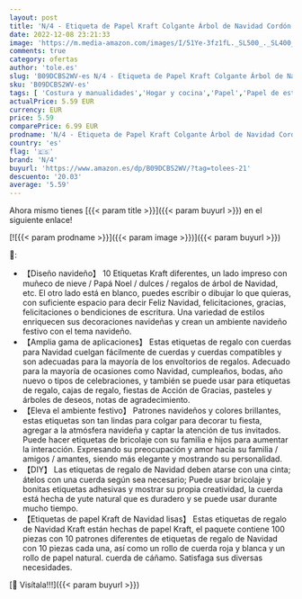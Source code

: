 ```yaml
---
layout: post
title: 'N/4 - Etiqueta de Papel Kraft Colgante Árbol de Navidad Cordón de Yute de Regalo para Etiquetas Colgantes Etiquetas para Envoltura de Fiestas Navidad Colgantes Papel Kraft para Arbol de Nvidad 100 Piezas '
date: 2022-12-08 23:21:33
image: 'https://m.media-amazon.com/images/I/51Ye-3fz1fL._SL500_._SL400_.jpg'
comments: true
category: ofertas
author: 'tole.es'
slug: 'B09DCBS2WV-es N/4 - Etiqueta de Papel Kraft Colgante Árbol de Navidad...'
sku: 'B09DCBS2WV-es'
tags: [ 'Costura y manualidades','Hogar y cocina','Papel','Papel de estraza','Papel y manualidades con papel','n/4','navidad','🇪🇸', ]
actualPrice: 5.59 EUR
currency: EUR
price: 5.59
comparePrice: 6.99 EUR
prodname: 'N/4 - Etiqueta de Papel Kraft Colgante Árbol de Navidad Cordón de Yute de Regalo para Etiquetas Colgantes Etiquetas para Envoltura de Fiestas Navidad Colgantes Papel Kraft para Arbol de Nvidad 100 Piezas '
country: 'es'
flag: '🇪🇸'
brand: 'N/4'
buyurl: 'https://www.amazon.es/dp/B09DCBS2WV/?tag=tolees-21'
descuento: '20.03'
average: '5.59'
---
```


Ahora mismo tienes [{{< param title >}}]({{< param buyurl >}}) en el siguiente enlace!

[![{{< param prodname >}}]({{< param image >}})]({{< param buyurl >}})

🔎:

- 【Diseño navideño】 10 Etiquetas Kraft diferentes, un lado impreso con muñeco de nieve / Papá Noel / dulces / regalos de árbol de Navidad, etc. El otro lado está en blanco, puedes escribir o dibujar lo que quieras, con suficiente espacio para decir Feliz Navidad, felicitaciones, gracias, felicitaciones o bendiciones de escritura. Una variedad de estilos enriquecen sus decoraciones navideñas y crean un ambiente navideño festivo con el tema navideño.
- 【Amplia gama de aplicaciones】 Estas etiquetas de regalo con cuerdas para Navidad cuelgan fácilmente de cuerdas y cuerdas compatibles y son adecuadas para la mayoría de los envoltorios de regalos. Adecuado para la mayoría de ocasiones como Navidad, cumpleaños, bodas, año nuevo o tipos de celebraciones, y también se puede usar para etiquetas de regalo, cajas de regalo, fiestas de Acción de Gracias, pasteles y árboles de deseos, notas de agradecimiento.
- 【Eleva el ambiente festivo】 Patrones navideños y colores brillantes, estas etiquetas son tan lindas para colgar para decorar tu fiesta, agregar a la atmósfera navideña y captar la atención de tus invitados. Puede hacer etiquetas de bricolaje con su familia e hijos para aumentar la interacción. Expresando su preocupación y amor hacia su familia / amigos / amantes, siendo más elegante y mostrando su personalidad.
- 【DIY】 Las etiquetas de regalo de Navidad deben atarse con una cinta; átelos con una cuerda según sea necesario; Puede usar bricolaje y bonitas etiquetas adhesivas y mostrar su propia creatividad, la cuerda está hecha de yute natural que es duradero y se puede usar durante mucho tiempo.
- 【Etiquetas de papel Kraft de Navidad lisas】 Estas etiquetas de regalo de Navidad Kraft están hechas de papel Kraft, el paquete contiene 100 piezas con 10 patrones diferentes de etiquetas de regalo de Navidad con 10 piezas cada una, así como un rollo de cuerda roja y blanca y un rollo de papel natural. cuerda de cáñamo. Satisfaga sus diversas necesidades.

[🛒 Visítala!!!]({{< param buyurl >}})
